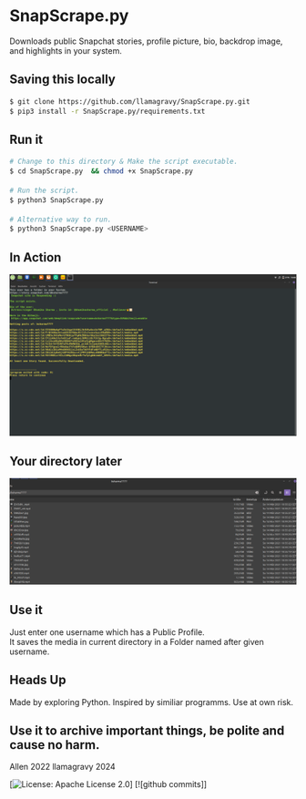 # SnapScrape.py
Downloads public Snapchat stories, profile picture, bio, backdrop image, and highlights in your system.

## Saving this locally
```bash
$ git clone https://github.com/llamagravy/SnapScrape.py.git
$ pip3 install -r SnapScrape.py/requirements.txt
```

## Run it
```bash
# Change to this directory & Make the script executable.
$ cd SnapScrape.py  && chmod +x SnapScrape.py

# Run the script.
$ python3 SnapScrape.py

# Alternative way to run.
$ python3 SnapScrape.py <USERNAME>
```

## In Action
![inAction](https://github.com/allendema/SnapScrap.py/raw/main/example1.png)


## Your directory later

![Directory](https://github.com/allendema/SnapScrap.py/raw/main/example2.png)




## Use it
Just enter one username which has a Public Profile.  
It saves the media in current directory in a Folder named after given username.  


## Heads Up
Made by exploring Python. Inspired by similiar programms. Use at own risk.

## Use it to archive important things, be polite and cause no harm.



Allen 2022
llamagravy 2024


[![License: Apache License 2.0](https://github.com/llamagravy/SnapScrape.py/blob/main/LICENSE)]
[![github commits]]
